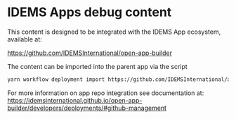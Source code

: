 # IDEMS Apps debug content

This content is designed to be integrated with the IDEMS App ecosystem, available at:

https://github.com/IDEMSInternational/open-app-builder

The content can be imported into the parent app via the script

```sh
yarn workflow deployment import https://github.com/IDEMSInternational/app-debug-content
```

For more information on app repo integration see documentation at:
https://idemsinternational.github.io/open-app-builder/developers/deployments/#github-management

